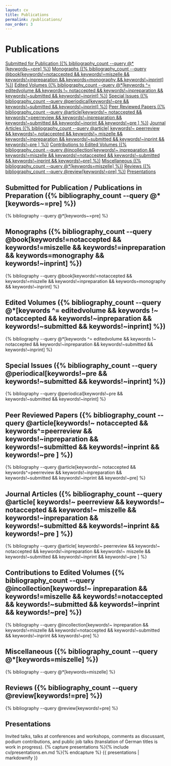 ```yaml
---
layout: cv
title: Publications
permalink: /publications/
nav_order: 3
---
```

<h1>Publications</h1>
<div class="fs-3 mb-5 mt-5">
<a class="btn btn-outline" href="#submitted-for-publication--publications-in-preparation-12">Submitted for Publication ({% bibliography_count --query @*[keywords~=pre] %})</a> 
<a class="btn btn-outline" href="#monographs-1">Monographs ({% bibliography_count --query @book[keywords!=notaccepted  && keywords!=miszelle &&  keywords!=inpreparation && keywords=monography && keywords!~inprint] %})</a> 
<a class="btn btn-outline" href="#edited-volumes-6">Edited Volumes ({% bibliography_count --query @*[keywords ^= editedvolume && keywords !~ notaccepted && keywords!~inpreparation && keywords!~submitted && keywords!~inprint] %})</a> 
<a class="btn btn-outline" href="#special-issues-2">Special Issues ({% bibliography_count --query @periodical[keywords!~pre && keywords!~submitted && keywords!~inprint] %})</a> 
<a class="btn btn-outline" href="#peer-reviewed-papers-12">Peer Reviewed Papers ({% bibliography_count --query @article[keywords!~ notaccepted && keywords^=peerreview && keywords!~inpreparation && keywords!~submitted && keywords!~inprint && keywords!~pre ] %})</a> 
<a class="btn btn-outline" href="#journal-articles-9">Journal Articles ({% bibliography_count --query @article[ keywords!~ peerreview && keywords!~ notaccepted && keywords!~ miszelle && keywords!~inpreparation && keywords!~submitted && keywords!~inprint && keywords!~pre ] %})</a> 
<a class="btn btn-outline" href="#contributions-to-edited-volumes-25">Contributions to Edited Volumes ({% bibliography_count --query @incollection[keywords!~ inpreparation && keywords!=miszelle && keywords!=notaccepted && keywords!~submitted && keywords!~inprint && keywords!~pre] %})</a> 
<a class="btn btn-outline" href="#miscellaneous-3">Miscellaneous ({% bibliography_count --query @*[keywords=miszelle] %})</a> 
<a class="btn btn-outline" href="#reviews-17">Reviews ({% bibliography_count --query @review[keywords!=pre] %})</a> 
<a class="btn btn-outline" href="#presentations">Presentations</a> 

<!--	{% for item in site.data.navigation.publications-quicklinks %}
<a class="btn btn-outline" href="{{ item.url | relative_url }}">{{ item.title }}</a>{% endfor %}--></div>

## Submitted for Publication / Publications in Preparation ({% bibliography_count --query @*[keywords~=pre] %})

{% bibliography --query @*[keywords~=pre] %}

## Monographs ({% bibliography_count --query @book[keywords!=notaccepted  && keywords!=miszelle &&  keywords!=inpreparation && keywords=monography && keywords!~inprint] %})

{% bibliography --query @book[keywords!=notaccepted  && keywords!=miszelle &&  keywords!=inpreparation && keywords=monography && keywords!~inprint] %}

## Edited Volumes ({% bibliography_count --query @*[keywords ^= editedvolume && keywords !~ notaccepted && keywords!~inpreparation && keywords!~submitted && keywords!~inprint] %})

{% bibliography --query @*[keywords ^= editedvolume && keywords !~ notaccepted && keywords!~inpreparation && keywords!~submitted && keywords!~inprint] %}

## Special Issues ({% bibliography_count --query @periodical[keywords!~pre && keywords!~submitted && keywords!~inprint] %})

{% bibliography --query @periodical[keywords!~pre && keywords!~submitted && keywords!~inprint] %}

## Peer Reviewed Papers ({% bibliography_count --query @article[keywords!~ notaccepted && keywords^=peerreview && keywords!~inpreparation && keywords!~submitted && keywords!~inprint && keywords!~pre ] %})

{% bibliography --query @article[keywords!~ notaccepted && keywords^=peerreview && keywords!~inpreparation && keywords!~submitted && keywords!~inprint && keywords!~pre] %}

## Journal Articles ({% bibliography_count --query @article[ keywords!~ peerreview && keywords!~ notaccepted && keywords!~ miszelle && keywords!~inpreparation && keywords!~submitted && keywords!~inprint && keywords!~pre ] %})

{% bibliography --query @article[ keywords!~ peerreview && keywords!~ notaccepted && keywords!~inpreparation && keywords!~ miszelle && keywords!~submitted && keywords!~inprint && keywords!~pre ] %}

## Contributions to Edited Volumes ({% bibliography_count --query @incollection[keywords!~ inpreparation && keywords!=miszelle && keywords!=notaccepted && keywords!~submitted && keywords!~inprint && keywords!~pre] %})

{% bibliography --query @incollection[keywords!~ inpreparation && keywords!=miszelle && keywords!=notaccepted && keywords!~submitted && keywords!~inprint && keywords!~pre] %}

## Miscellaneous ({% bibliography_count --query @*[keywords=miszelle] %})

{% bibliography --query @*[keywords=miszelle] %}

## Reviews ({% bibliography_count --query @review[keywords!=pre] %})

{% bibliography --query @review[keywords!=pre] %}

## Presentations
Invited talks, talks at conferences and workshops, comments as discussant, podium contributions, and public job talks (translation of German titles is work in progress).
{% capture presentations %}{% include cv/presentations.en.md %}{% endcapture %}
{{ presentations | markdownify }}